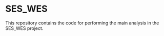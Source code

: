 # SES_WES
This repository contains the code for performing the main analysis in the SES_WES project.
